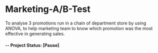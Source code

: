 # Marketing-A/B-Test
To analyse 3 promotions run in a chain of department store by using ANOVA, to help marketing team to know which promotion was the most effective in generating sales.

#### -- Project Status: [Pause]
